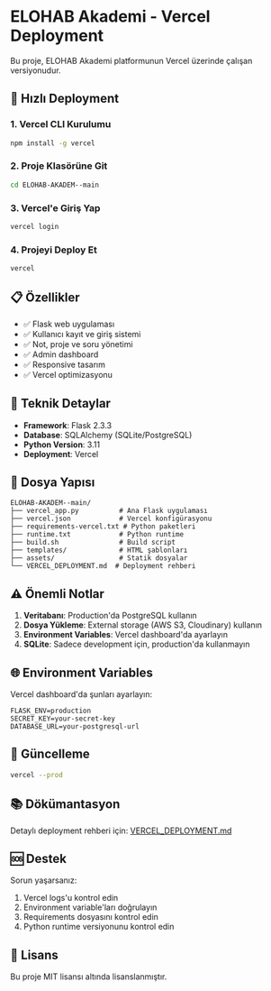 # ELOHAB Akademi - Vercel Deployment

Bu proje, ELOHAB Akademi platformunun Vercel üzerinde çalışan versiyonudur.

## 🚀 Hızlı Deployment

### 1. Vercel CLI Kurulumu
```bash
npm install -g vercel
```

### 2. Proje Klasörüne Git
```bash
cd ELOHAB-AKADEM--main
```

### 3. Vercel'e Giriş Yap
```bash
vercel login
```

### 4. Projeyi Deploy Et
```bash
vercel
```

## 📋 Özellikler

- ✅ Flask web uygulaması
- ✅ Kullanıcı kayıt ve giriş sistemi
- ✅ Not, proje ve soru yönetimi
- ✅ Admin dashboard
- ✅ Responsive tasarım
- ✅ Vercel optimizasyonu

## 🔧 Teknik Detaylar

- **Framework**: Flask 2.3.3
- **Database**: SQLAlchemy (SQLite/PostgreSQL)
- **Python Version**: 3.11
- **Deployment**: Vercel

## 📁 Dosya Yapısı

```
ELOHAB-AKADEM--main/
├── vercel_app.py          # Ana Flask uygulaması
├── vercel.json            # Vercel konfigürasyonu
├── requirements-vercel.txt # Python paketleri
├── runtime.txt            # Python runtime
├── build.sh               # Build script
├── templates/             # HTML şablonları
├── assets/                # Statik dosyalar
└── VERCEL_DEPLOYMENT.md  # Deployment rehberi
```

## ⚠️ Önemli Notlar

1. **Veritabanı**: Production'da PostgreSQL kullanın
2. **Dosya Yükleme**: External storage (AWS S3, Cloudinary) kullanın
3. **Environment Variables**: Vercel dashboard'da ayarlayın
4. **SQLite**: Sadece development için, production'da kullanmayın

## 🌐 Environment Variables

Vercel dashboard'da şunları ayarlayın:
```
FLASK_ENV=production
SECRET_KEY=your-secret-key
DATABASE_URL=your-postgresql-url
```

## 🔄 Güncelleme

```bash
vercel --prod
```

## 📚 Dökümantasyon

Detaylı deployment rehberi için: [VERCEL_DEPLOYMENT.md](./VERCEL_DEPLOYMENT.md)

## 🆘 Destek

Sorun yaşarsanız:
1. Vercel logs'u kontrol edin
2. Environment variable'ları doğrulayın
3. Requirements dosyasını kontrol edin
4. Python runtime versiyonunu kontrol edin

## 📄 Lisans

Bu proje MIT lisansı altında lisanslanmıştır.
